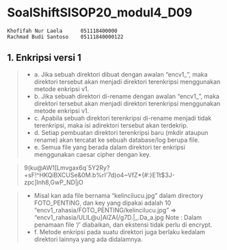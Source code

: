 # SoalShiftSISOP20_modul4_D09
```
Khofifah Nur Laela      051118400000
Rachmad Budi Santoso    05111840000122
```
## 1. Enkripsi versi 1
>- a. Jika sebuah direktori dibuat dengan awalan “encv1_”, maka direktori tersebut akan menjadi direktori terenkripsi menggunakan metode enkripsi v1.
>- b. Jika sebuah direktori di-rename dengan awalan “encv1_”, maka direktori tersebut akan menjadi direktori terenkripsi menggunakan metode enkripsi v1.
>- c. Apabila sebuah direktori terenkripsi di-rename menjadi tidak terenkripsi, maka isi adirektori tersebut akan terdekrip.
>- d. Setiap pembuatan direktori terenkripsi baru (mkdir ataupun rename) akan tercatat ke sebuah database/log berupa file.
>- e. Semua file yang berada dalam direktori ter enkripsi menggunakan caesar cipher dengan key.

> 9(ku@AW1[Lmvgax6q`5Y2Ry?+sF!^HKQiBXCUSe&0M.b%rI'7d)o4~VfZ*{#:}ETt$3J-zpc]lnh8,GwP_ND|jO

>- Misal kan ada file bernama “kelincilucu.jpg” dalam directory FOTO_PENTING, dan key yang dipakai adalah 10
“encv1_rahasia/FOTO_PENTING/kelincilucu.jpg” => “encv1_rahasia/ULlL@u]AlZA(/g7D.|_.Da_a.jpg
Note : Dalam penamaan file ‘/’ diabaikan, dan ekstensi tidak perlu di encrypt.
>- f. Metode enkripsi pada suatu direktori juga berlaku kedalam direktori lainnya yang ada didalamnya.
